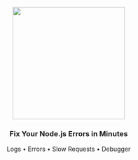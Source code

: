 <p align="center">
  <img src="https://www.errsole.com/assets/npm/assets/errsole-logo-20230513.webp?raw=true" width="256"/>

  <h3 align="center">Fix Your Node.js Errors in Minutes</h3>

  <p align="center">Logs &#x2022; Errors &#x2022; Slow Requests &#x2022; Debugger</p>
</p>
